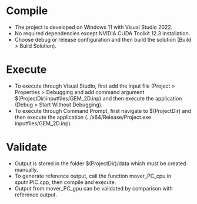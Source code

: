 # Compile

- The project is developed on Windows 11 with Visual Studio 2022.
- No required dependencies except NVIDIA CUDA Toolkit 12.3 installation.
- Choose debug or release configuration and then build the solution (Build > Build Solution).

# Execute

- To execute through Visual Studio, first add the input file (Project > Properties > Debugging and add command argument $(ProjectDir)inputfiles/GEM_2D.inp) and then execute the application (Debug > Start Without Debugging).
- To execute through Command Prompt, first navigate to $(ProjectDir) and then execute the application (../x64/Release/Project.exe inputfiles/GEM_2D.inp).

# Validate

- Output is stored in the folder $(ProjectDir)/data which must be created manually.
- To generate reference output, call the function mover_PC_cpu in sputniPIC.cpp, then compile and execute.
- Output from mover_PC_gpu can be validated by comparison with reference output.